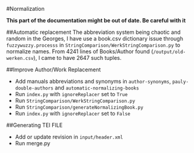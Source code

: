 #Normalization

**This part of the documentation might be out of date. Be careful with it**

##Automatic replacement
The abbreviation system being chaotic and random in the Georges, I have use a book.csv dictionary issue through `fuzzywuzzy.processs` in `StringComparison/WerkStringComparison.py` to normalize names. From 4241 lines of Books/Author found (`/output/old-werken.csv`), I came to have 2647 such tuples.

##Improve Author/Work Replacement
- Add manuals abbreviations and synonyms in `author-synonyms`, `pauly-double-authors` and `automatic-normalizing-books`
- Run `index.py` with `ignoreReplacer` set to `True`
- Run `StringComparison/WerkStringComparison.py`
- Run `StringComparison/generateNormalizingBook.py`
- Run `index.py` with `ignoreReplacer` set to `False`

##Generating TEI FILE
- Add or update revision in `input/header.xml`
- Run merge.py